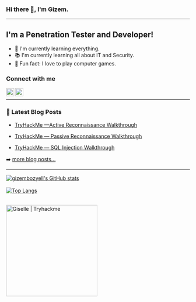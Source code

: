 ### Hi there 👋, I'm Gizem.

---

## I'm a Penetration Tester and Developer!
- 🌱 I'm currently learning everything.
- :books: I'm currently learning all about IT and Security.
- 🥅 Fun fact: I love to play computer games.

### Connect with me

[<img align="left" alt="gizembozyell | LinkedIn" width="22px" src="https://cdn.jsdelivr.net/npm/simple-icons@v3/icons/linkedin.svg" />][Linkedin]

[<img align="left" alt="GBozyelG | Medium" width="22px" src="https://cdn.jsdelivr.net/npm/simple-icons@3.13.0/icons/medium.svg" />][Medium]

<br>
 
---

### 📕 Latest Blog Posts
<!-- BLOG-POST-LIST:START -->
- [TryHackMe —Active Reconnaissance Walkthrough](https://gbozyelg.medium.com/tryhackme-active-reconnaissance-walkthrough-374436a3ec75)

- [TryHackMe — Passive Reconnaissance Walkthrough](https://gbozyelg.medium.com/tryhackme-passive-reconnaissance-walkthrough-59f0ec3b3b04)

- [TryHackMe — SQL Injection Walkthrough](https://gbozyelg.medium.com/tryhackme-sql-injection-walkthrough-9ee188369c51)

<!-- BLOG-POST-LIST:END -->

➡️ [more blog posts...](https://gbozyelg.medium.com/)
<br>

---

[![gizembozyell's GitHub stats](https://github-readme-stats.vercel.app/api?username=gizembozyell&theme=dark)](https://github.com/gizembozyell/github-readme-stats)
<br></br>
[![Top Langs](https://github-readme-stats.vercel.app/api/top-langs/?username=gizembozyell&langs_count=3%&theme=dark)](https://github.com/gizembozyell/github-readme-stats)
<br></br>

[<img align="left" alt="Giselle | Tryhackme" width="250" src="https://tryhackme-badges.s3.amazonaws.com/Giselle.png"/>][Tryhackme]
<br>

[Tryhackme]: https://tryhackme.com/p/Giselle

[Linkedin]: https://www.linkedin.com/in/gizem-bozyel/

[Medium]: https://gbozyelg.medium.com/
